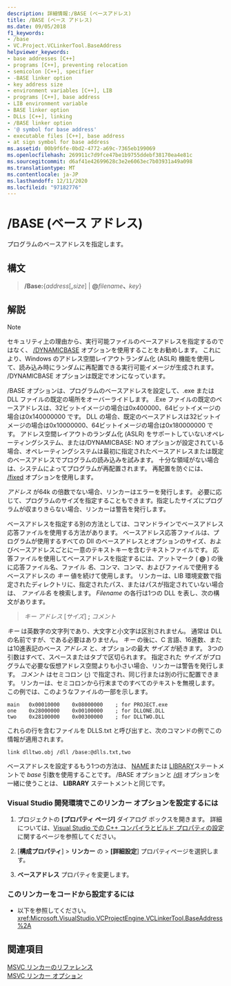 ```yaml
---
description: 詳細情報:/BASE (ベースアドレス)
title: /BASE (ベース アドレス)
ms.date: 09/05/2018
f1_keywords:
- /base
- VC.Project.VCLinkerTool.BaseAddress
helpviewer_keywords:
- base addresses [C++]
- programs [C++], preventing relocation
- semicolon [C++], specifier
- -BASE linker option
- key address size
- environment variables [C++], LIB
- programs [C++], base address
- LIB environment variable
- BASE linker option
- DLLs [C++], linking
- /BASE linker option
- '@ symbol for base address'
- executable files [C++], base address
- at sign symbol for base address
ms.assetid: 00b9f6fe-0bd2-4772-a69c-7365eb199069
ms.openlocfilehash: 269911c7d9fce47be1b9755ddebf38170ea4e81c
ms.sourcegitcommit: d6af41e42699628c3e2e6063ec7b03931a49a098
ms.translationtype: MT
ms.contentlocale: ja-JP
ms.lasthandoff: 12/11/2020
ms.locfileid: "97182776"
---
```

# <a name="base-base-address"></a>/BASE (ベース アドレス)

プログラムのベースアドレスを指定します。

## <a name="syntax"></a>構文

> **/Base:**{*address*[**,**<em>size</em>] | **\@**<em>filename</em>**、**<em>key</em>}

## <a name="remarks"></a>解説

> [!NOTE]
> セキュリティ上の理由から、実行可能ファイルのベースアドレスを指定するのではなく、 [/DYNAMICBASE](dynamicbase-use-address-space-layout-randomization.md) オプションを使用することをお勧めします。 これにより、Windows のアドレス空間レイアウトランダム化 (ASLR) 機能を使用して、読み込み時にランダムに再配置できる実行可能イメージが生成されます。 /DYNAMICBASE オプションは既定でオンになっています。

/BASE オプションは、プログラムのベースアドレスを設定して、.exe または DLL ファイルの既定の場所をオーバーライドします。 .Exe ファイルの既定のベースアドレスは、32ビットイメージの場合は0x400000、64ビットイメージの場合は0x140000000 です。 DLL の場合、既定のベースアドレスは32ビットイメージの場合は0x10000000、64ビットイメージの場合は0x180000000 です。 アドレス空間レイアウトのランダム化 (ASLR) をサポートしていないオペレーティングシステム、または/DYNAMICBASE: NO オプションが設定されている場合、オペレーティングシステムは最初に指定されたベースアドレスまたは既定のベースアドレスでプログラムの読み込みを試みます。 十分な領域がない場合は、システムによってプログラムが再配置されます。 再配置を防ぐには、 [/fixed](fixed-fixed-base-address.md) オプションを使用します。

*アドレス* が64k の倍数でない場合、リンカーはエラーを発行します。 必要に応じて、プログラムのサイズを指定することもできます。指定したサイズにプログラムが収まりきらない場合、リンカーは警告を発行します。

ベースアドレスを指定する別の方法としては、コマンドラインでベースアドレス応答ファイルを使用する方法があります。 ベースアドレス応答ファイルは、プログラムが使用するすべての Dll のベースアドレスとオプションのサイズ、およびベースアドレスごとに一意のテキストキーを含むテキストファイルです。 応答ファイルを使用してベースアドレスを指定するには、アットマーク ( **\@** ) の後に応答ファイル名、ファイル *名*、コンマ、コンマ、およびファイルで使用するベースアドレスの *キー* 値を続けて使用します。 リンカーは、LIB 環境変数で指定されたディレクトリに、指定されたパス、またはパスが指定されていない場合は、 *ファイル名* を検索します。 *Filename* の各行は1つの DLL を表し、次の構文があります。

> *キー* *アドレス* [*サイズ*] **;** *コメント*

*キー* は英数字の文字列であり、大文字と小文字は区別されません。 通常は DLL の名前ですが、である必要はありません。 *キー* の後に、C 言語、16進数、または10進表記のベース *アドレス* と、オプションの最大 *サイズ* が続きます。 3つの引数はすべて、スペースまたはタブで区切られます。 指定された *サイズ* がプログラムで必要な仮想アドレス空間よりも小さい場合、リンカーは警告を発行します。 *コメント* はセミコロン (**;**) で指定され、同じ行または別の行に配置できます。 リンカーは、セミコロンから行末までのすべてのテキストを無視します。 この例では、このようなファイルの一部を示します。

```
main   0x00010000    0x08000000    ; for PROJECT.exe
one    0x28000000    0x00100000    ; for DLLONE.DLL
two    0x28100000    0x00300000    ; for DLLTWO.DLL
```

これらの行を含むファイルを DLLS.txt と呼び出すと、次のコマンドの例でこの情報が適用されます。

```
link dlltwo.obj /dll /base:@dlls.txt,two
```

ベースアドレスを設定するもう1つの方法は、 [NAME](name-c-cpp.md)または [LIBRARY](library.md)ステートメントで *base* 引数を使用することです。 /BASE オプションと [/dll](dll-build-a-dll.md) オプションを一緒に使うことは、 **LIBRARY** ステートメントと同じです。

### <a name="to-set-this-linker-option-in-the-visual-studio-development-environment"></a>Visual Studio 開発環境でこのリンカー オプションを設定するには

1. プロジェクトの **[プロパティ ページ]** ダイアログ ボックスを開きます。 詳細については、[Visual Studio での C++ コンパイラとビルド プロパティの設定](../working-with-project-properties.md)に関するページを参照してください。

1. [**構成プロパティ**]  >  **リンカー** の  >  **[詳細設定**] プロパティページを選択します。

1. **ベースアドレス** プロパティを変更します。

### <a name="to-set-this-linker-option-programmatically"></a>このリンカーをコードから設定するには

- 以下を参照してください。<xref:Microsoft.VisualStudio.VCProjectEngine.VCLinkerTool.BaseAddress%2A>

## <a name="see-also"></a>関連項目

[MSVC リンカーのリファレンス](linking.md)<br/>
[MSVC リンカー オプション](linker-options.md)
